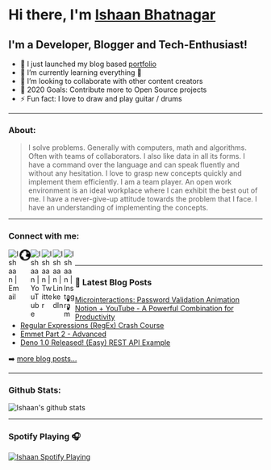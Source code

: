 # Hi there, I'm [Ishaan Bhatnagar](https://ishaanbhatnagar25.github.io/)

## I'm a Developer, Blogger and Tech-Enthusiast!

- 🔭 I just launched my blog based [portfolio](https://ishaanbhatnagar25.github.io/)
- 🌱 I’m currently learning everything 🤣
- 👯 I’m looking to collaborate with other content creators
- 🥅 2020 Goals: Contribute more to Open Source projects
- ⚡ Fun fact: I love to draw and play guitar / drums

---

### About:

>I solve problems. Generally with computers, math and algorithms. Often with teams of collaborators. I also like data in all its forms. I have a command over the language and can speak fluently and without any hesitation. I love to grasp new concepts quickly and implement them efficiently. I am a team player. An open work environment is an ideal workplace where I can exhibit the best out of me. I have a never-give-up attitude towards the problem that I face. I have an understanding of implementing the concepts.

---

### Connect with me:

[<img align="left" alt="Ishaan | Email" width="22px" src="https://cdn.jsdelivr.net/npm/simple-icons@v3/icons/gmail.svg" />][Email]
[<img align="left" alt="ishaanbhatnagar25.github.io" width="22px" src="https://raw.githubusercontent.com/iconic/open-iconic/master/svg/globe.svg" />][website]
[<img align="left" alt="Ishaan | YouTube" width="22px" src="https://cdn.jsdelivr.net/npm/simple-icons@v3/icons/youtube.svg" />][youtube]
[<img align="left" alt="Ishaan | Twitter" width="22px" src="https://cdn.jsdelivr.net/npm/simple-icons@v3/icons/twitter.svg" />][twitter]
[<img align="left" alt="Ishaan | LinkedIn" width="22px" src="https://cdn.jsdelivr.net/npm/simple-icons@v3/icons/linkedin.svg" />][linkedin]
[<img align="left" alt="Ishaan | Instagram" width="22px" src="https://cdn.jsdelivr.net/npm/simple-icons@v3/icons/instagram.svg" />][instagram]
<br />

---

### 📕 Latest Blog Posts

<!-- BLOG-POST-LIST:START -->
- [Microinteractions: Password Validation Animation](https://dev.to/codestackr/microinteractions-password-validation-animation-5629)
- [Notion + YouTube - A Powerful Combination for Productivity](https://dev.to/codestackr/notion-youtube-a-powerful-combination-for-productivity-1def)
- [Regular Expressions (RegEx) Crash Course](https://dev.to/codestackr/regular-expressions-regex-crash-course-248n)
- [Emmet Part 2 - Advanced](https://dev.to/codestackr/emmet-part-2-advanced-4c65)
- [Deno 1.0 Released! (Easy) REST API Example](https://dev.to/codestackr/deno-1-0-released-easy-rest-api-example-2fbl)
<!-- BLOG-POST-LIST:END -->

➡️ [more blog posts...](https://ishaanbhatnagar25.github.io/)

---

### Github Stats:

![Ishaan's github stats](https://ishaanbhatnagar-gh-readme-stats.vercel.app/api?username=IshaanBhatnagar25&show_icons=true)

---

### Spotify Playing 🎧

[<img src="https://now-playing-codestackr.vercel.app/api/spotify-playing" alt="Ishaan Spotify Playing" width="350" />](https://open.spotify.com/user/swyqyimdc12jajde4vpwd2x1b)

[email]: mailto:ishaanbhatnagar881@gmail.com
[website]: https://ishaanbhatnagar25.github.io/
[twitter]: https://twitter.com/IshaanB25
[youtube]: https://youtube.com/user/ishaanbhatnagar881
[instagram]: https://www.instagram.com/bhatnagarishaan/
[linkedin]: https://www.linkedin.com/in/ishaan-b-33609795/